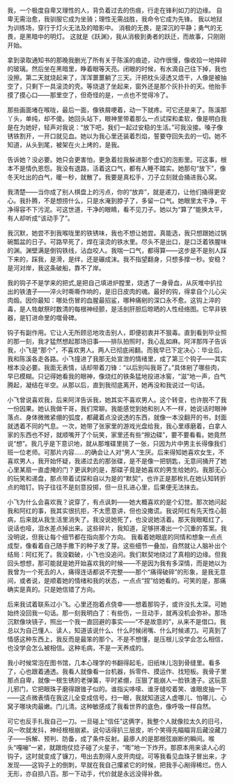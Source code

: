 我，一个极度自卑又理性的人，背负着过去的伤痕，行走在锋利如刀的边缘。
自卑无需治愈，我驯服它成为坐骑；理性无需战胜，我命令它成为先锋。
我以地狱为训练场，穿行于灯火无法及的暗影中。
消极的无畏，是深沉的平静；勇气的无畏，是黑暗中的明灯。
这就是《跃渊》，我从消极到勇者的跃迁，而故事，只刚刚开始。

拿到录取通知书的那晚我删光了所有关于陈溪的痕迹，动作很慢，像收拾一地摔碎的玻璃。然后坐在黑暗里，睁着眼等天亮。闭眼的时候，有水滴自己往下掉，我也没擦。第二天就烧起来了，浑浑噩噩躺了三天。汗把枕头浸透又焐干，人像是被抽空了，只剩下一具滚烫的壳。等烧退了坐起来，窗外还是那个灰扑扑的天。他抬手摸了摸心口——那里空了，但奇怪的是，一点也不觉得冷了。

那些画面堵在喉咙，最后一面，像铁屑哽着，动一下就疼。可它还是来了。陈溪那丫头，单纯，却不傻。她回头站下，眼神里带着那么一点试探和柔软，像是明白我是在为她好，轻声对我说：“放下吧，我们一起过安稳的生活。”可我没接。嗓子像锈铁割开，一开口就见血。她以为我心里还装着烈焰，誓要夺回失去的一切。她不知道，从头到尾，被架在火上烤的，是我。

告诉她？没必要。她只会更害怕，更急着拉我躲进那个虚幻的泡影里。可这事，根本不是情仇恩怨。我没有退路，活着这口气，都有人睡不踏实。她那句“放下”，像冬天吐出的白气，暖一秒，就散了。我要是真松手，刀子立刻就会捅进我心窝。

我清楚——当你成了别人棋盘上的污点，你的“放弃”，就是递刀，让他们捅得更安心。我扑腾，不是想捞什么，只是水淹到脖子了，多留一口气。她眼里太干净，干净得容不下污泥。可这世道，干净的眼睛，看不见刀子。她以为“算了”能换太平，有人却听成“该动手了”。

我沉默，她尝不到我喉咙里的铁锈味，我也不想让她尝。真能选，我只想跟她过锅碗瓢盆的日子。可路早死了，焊在滚烫的铁水里。尽头不是出口，是口泛着铁腥味的渊。渊壁满是倒钩铁线，沾血咬人。我喘一口气，都得算——这步是不是别人踩下来的，踩我，是滑，是绊，还是碾成沫。我不指望翻身，只想多撑一秒。安稳？是河对岸，我这条破船，靠不了岸。

我的钩子不是学来的把式,是把自己填进炉膛里，烧透了一身骨血，从灰堆中扒拉出的铁渣子——淬火时嘶嘶作响的，是旧日皮肉的魂。最好的钩，得拿自个儿心尖肉煅。因你最知：哪处伤冒的血腥最招鲨，哪种痛剜的深口永不愈。这钩上淬的毒，是人牲献祭时数清的每根神经颤，是活剖肝胆后晾晒的人性经络图。它早非铁器，是钉进命里的噬骨碑。

钩子有副作用。它让人无所顾忌地攻击别人，即便初衷并不狠毒。直到看到毕业照的那一刻，我才猛然想起那场旧事——排队拍照时，我心乱如麻。阿洋那阵子告诉我，小飞是“那个”，不喜欢男人。两人已彻底闹翻。而我早已下定决心：毕业后，我和陈溪各走各路。小飞撞进了我那无处宣泄的情绪里，成了第三个钩子——其实根本没必要。我面无表情，话却带着刀锋：“以后别叫我哥了。”具体剜了哪些肉，早已模糊。只记得她看我的眼神，像烧红的铁条猛地投进冰窖，“滋”地一声，白气腾起，凝结在半空。从那以后，直到我彻底离开，她再没和我说过一句话。

小飞曾说喜欢我，后来阿洋告诉我，她其实不喜欢男人。这个转变，也许脱不了我一份因果。她认我做干哥，我们常聊。我能感觉到她和别人不一样，她说话时眼神落点、身体微微紧绷的弧度，都藏着点没说透的东西，就像一本没翻开的书，封面就透着不同的气息。一次，她带了张家里的游戏光盘给我，我心里琢磨着，白拿人家的东西也不好，就顺嘴开了个玩笑，家里还有些“擦边碟”，要不要看看。她竟然说“想”。我几乎是下意识地，就从那堆碟里挑了一张，只因为片中男主长得像我们班一位老师。可那片内容……的确会让人对“男人”生厌。后来得知她喜欢女生，不喜欢男人，我开始怀疑，我递过去的那张碟，是不是像一把钥匙，无意间捅开了她心里某扇一直虚掩的门？更讽刺的是，那碟子竟是她喜欢的男生给她的。我那无心的玩笑和递盘，那点带着试探和自以为是的“默契”，也许正是那枚扎在她认知转折点的暗钉。钩子往往不是刻意投掷，但一旦扎进心里，后果便无法抹去。

小飞为什么会喜欢我？说穿了，有点讽刺——她大概喜欢的是个幻觉。那次她问起我和阿红的事，我其实很抗拒，不太愿意讲，但也没撒谎。我说阿红有先天性心脏病，后来就从我生活里消失了。我没说她死了，也没说她活着。那天我眼眶红了，说话也哑，泪水差点掉出来。这些碎片，我知道，足够拼凑出一个沉重的答案。我没明说，但我让每个细节都在指向那个方向。 我看着她眼底的同情和想象一点点成型，像看着自己随手撒下的种子发了芽。这些细节一叠加，自然就让人脑补出个结局：阿红死了。我没戳破，小飞也没追问。我们默契地绕过了真相的边缘。但我回头想想，那可能就是她开始喜欢我的时候——不是因为我有多深情，而是她以为我曾为一个死去的人，痛得连话都说不完整——那个“痛得破碎”的形象，是我无意间，或者说，是顺着她的情绪和我的状态，一点点“捏”给她看的。可笑的是，那痛确实是真的。只是她信错了方向。

后来我试着联系过小飞。心里还抱着点侥幸——想着那钩子，或许没扎太深。可她始终没回我一句话。那一刻我明白了：有些伤，一旦动手，就再没机会弥补。那场沉默像块镜子，照出一个我一直回避的事实——“不是故意的”，从来不是借口。我总以为自己懂人、读人，知道该说什么、什么时候闭嘴、什么时候递刀。可真到了情感这种东西上，我反而是最笨的那个。不是不想懂，是压根儿没学会怎么相信，也没学会怎么被相信。这种毛病，不是一天养成的。

我小时候常泡在图书馆，几本心理学的书翻得起毛，旧纸味儿泡到骨缝里。看多了，心也跟着通透。我看人就像看一台机器，拆零件、摸运作、找短板。我骨子里那点自卑，就像一根生锈的老弹簧，平时紧绷，压狠了能崩人一脸铁渣子。这玩意儿邪门，它把眼珠子磨得跟锥子似的。谁指尖哆嗦、谁牙缝咬着笑、谁眼皮抽一下——这点微表情在我这儿全变成信号。扫一眼，我就知道这人虚哪儿、怕哪儿、心窝子哪块肉最嫩。门儿清。这种敏感成了我看世界的底色，像呼吸一样自然。

可它也反手扎我自己一刀。一旦碰上“信任”这俩字，我整个人就像拉太久的旧弓，风一吹就发抖，神经根根崩紧。说句话得扒三层皮，听个笑得先瞄瞄背后藏没藏刀子——拆解、预判、防备，成了条件反射。最瘆人的是那根弦崩断的瞬间。喉头“嘎嘣”一紧，就跟炮仗捻子碰了火星子，“嘭”地一下炸开。那原本用来读人心的钩子，这时就变成了镰刀，甩出去割得人皮开肉绽。可等我看见血珠子冒出来，才发现——这钩子上的倒刺，早就在我自己攥紧它的时候，把我手心剐得稀烂。伤人无形，亦自损八百。那一下动手，代价就是永远没得补救。
